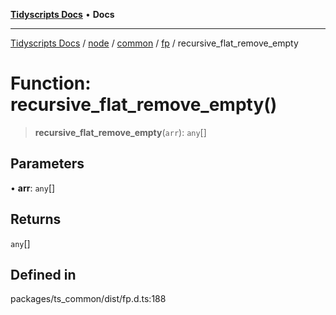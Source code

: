 [**Tidyscripts Docs**](../../../../../../../README.md) • **Docs**

***

[Tidyscripts Docs](../../../../../../../globals.md) / [node](../../../../../README.md) / [common](../../../README.md) / [fp](../README.md) / recursive\_flat\_remove\_empty

# Function: recursive\_flat\_remove\_empty()

> **recursive\_flat\_remove\_empty**(`arr`): `any`[]

## Parameters

• **arr**: `any`[]

## Returns

`any`[]

## Defined in

packages/ts\_common/dist/fp.d.ts:188
